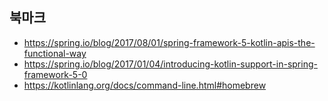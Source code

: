 ## 북마크 
- https://spring.io/blog/2017/08/01/spring-framework-5-kotlin-apis-the-functional-way
- https://spring.io/blog/2017/01/04/introducing-kotlin-support-in-spring-framework-5-0
- https://kotlinlang.org/docs/command-line.html#homebrew
